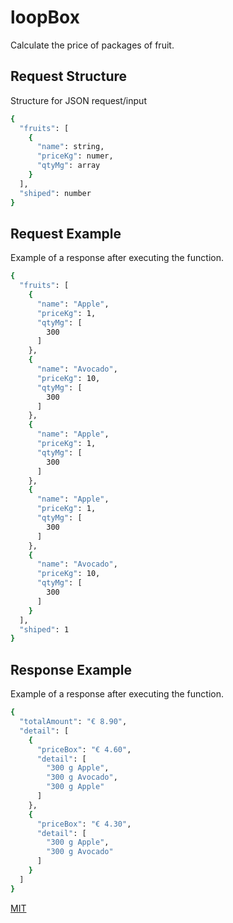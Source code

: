 # loopBox

Calculate the price of packages of fruit.


## Request Structure

Structure for JSON request/input

```bash
{
  "fruits": [
    {
      "name": string,
      "priceKg": numer,
      "qtyMg": array
    } 
  ],
  "shiped": number
}
```


## Request Example

Example of a response after executing the function.

```bash
{
  "fruits": [
    {
      "name": "Apple",
      "priceKg": 1,
      "qtyMg": [
        300
      ]
    },
    {
      "name": "Avocado",
      "priceKg": 10,
      "qtyMg": [
        300
      ]
    },
    {
      "name": "Apple",
      "priceKg": 1,
      "qtyMg": [
        300
      ]
    },
    {
      "name": "Apple",
      "priceKg": 1,
      "qtyMg": [
        300
      ]
    },
    {
      "name": "Avocado",
      "priceKg": 10,
      "qtyMg": [
        300
      ]
    }
  ],
  "shiped": 1
}
```

## Response Example

Example of a response after executing the function.

```bash
{
  "totalAmount": "€ 8.90",
  "detail": [
    {
      "priceBox": "€ 4.60",
      "detail": [
        "300 g Apple",
        "300 g Avocado",
        "300 g Apple"
      ]
    },
    {
      "priceBox": "€ 4.30",
      "detail": [
        "300 g Apple",
        "300 g Avocado"
      ]
    }
  ]
}
```

[MIT](https://choosealicense.com/licenses/mit/)

